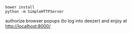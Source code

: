 ```
bower install
python -m SimpleHTTPServer
```
authorize browser popups (to log into deezer) and enjoy at [http://localhost:8000/](http://localhost:8000/)